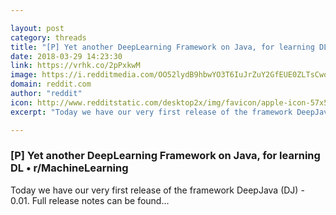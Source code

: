 ```yaml
---

layout: post
category: threads
title: "[P] Yet another DeepLearning Framework on Java, for learning DL"
date: 2018-03-29 14:23:30
link: https://vrhk.co/2pPxkwM
image: https://i.redditmedia.com/OO52lydB9hbwYO3T6IuJrZuY2GfEUE0ZLTsCwogMT-U.jpg?w=320&s=3f303d8a783969b7a4fe3301e2ecae5a
domain: reddit.com
author: "reddit"
icon: http://www.redditstatic.com/desktop2x/img/favicon/apple-icon-57x57.png
excerpt: "Today we have our very first release of the framework DeepJava (DJ) - 0.01. Full release notes can be found..."

---
```


### [P] Yet another DeepLearning Framework on Java, for learning DL • r/MachineLearning

Today we have our very first release of the framework DeepJava (DJ) - 0.01. Full release notes can be found...